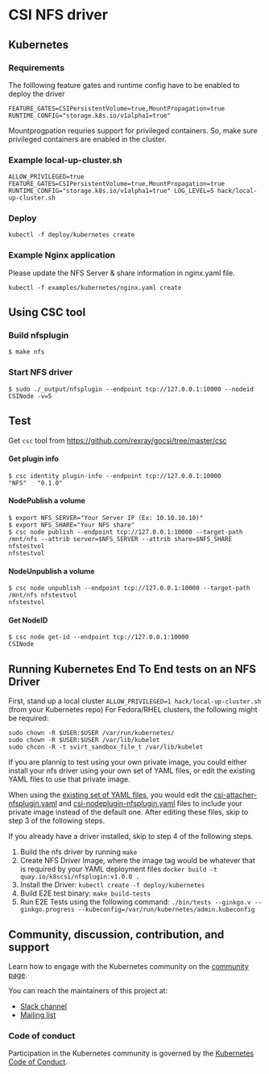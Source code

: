 # CSI NFS driver

## Kubernetes

### Requirements

The folllowing feature gates and runtime config have to be enabled to deploy the driver

```
FEATURE_GATES=CSIPersistentVolume=true,MountPropagation=true
RUNTIME_CONFIG="storage.k8s.io/v1alpha1=true"
```

Mountprogpation requries support for privileged containers. So, make sure privileged containers are enabled in the cluster.

### Example local-up-cluster.sh

```
ALLOW_PRIVILEGED=true FEATURE_GATES=CSIPersistentVolume=true,MountPropagation=true RUNTIME_CONFIG="storage.k8s.io/v1alpha1=true" LOG_LEVEL=5 hack/local-up-cluster.sh
```

### Deploy

```kubectl -f deploy/kubernetes create```

### Example Nginx application
Please update the NFS Server & share information in nginx.yaml file.

```kubectl -f examples/kubernetes/nginx.yaml create```

## Using CSC tool

### Build nfsplugin
```
$ make nfs
```

### Start NFS driver
```
$ sudo ./_output/nfsplugin --endpoint tcp://127.0.0.1:10000 --nodeid CSINode -v=5
```

## Test
Get ```csc``` tool from https://github.com/rexray/gocsi/tree/master/csc

#### Get plugin info
```
$ csc identity plugin-info --endpoint tcp://127.0.0.1:10000
"NFS"	"0.1.0"
```

#### NodePublish a volume
```
$ export NFS_SERVER="Your Server IP (Ex: 10.10.10.10)"
$ export NFS_SHARE="Your NFS share"
$ csc node publish --endpoint tcp://127.0.0.1:10000 --target-path /mnt/nfs --attrib server=$NFS_SERVER --attrib share=$NFS_SHARE nfstestvol
nfstestvol
```

#### NodeUnpublish a volume
```
$ csc node unpublish --endpoint tcp://127.0.0.1:10000 --target-path /mnt/nfs nfstestvol
nfstestvol
```

#### Get NodeID
```
$ csc node get-id --endpoint tcp://127.0.0.1:10000
CSINode
```
## Running Kubernetes End To End tests on an NFS Driver

First, stand up a local cluster `ALLOW_PRIVILEGED=1 hack/local-up-cluster.sh` (from your Kubernetes repo)
For Fedora/RHEL clusters, the following might be required:
  ```
  sudo chown -R $USER:$USER /var/run/kubernetes/
  sudo chown -R $USER:$USER /var/lib/kubelet
  sudo chcon -R -t svirt_sandbox_file_t /var/lib/kubelet
  ```
If you are plannig to test using your own private image, you could either install your nfs driver using your own set of YAML files, or edit the existing YAML files to use that private image.

When using the [existing set of YAML files](https://github.com/kubernetes-csi/csi-driver-nfs/tree/master/deploy/kubernetes), you would edit the [csi-attacher-nfsplugin.yaml](https://github.com/kubernetes-csi/csi-driver-nfs/blob/master/deploy/kubernetes/csi-attacher-nfsplugin.yaml#L46) and [csi-nodeplugin-nfsplugin.yaml](https://github.com/kubernetes-csi/csi-driver-nfs/blob/master/deploy/kubernetes/csi-nodeplugin-nfsplugin.yaml#L45) files to include your private image instead of the default one. After editing these files, skip to step 3 of the following steps.

If you already have a driver installed, skip to step 4 of the following steps.

1) Build the nfs driver by running `make`
2) Create NFS Driver Image, where the image tag would be whatever that is required by your YAML deployment files        `docker build -t quay.io/k8scsi/nfsplugin:v1.0.0 .`
3) Install the Driver: `kubectl create -f deploy/kubernetes`
4) Build E2E test binary: `make build-tests`
5) Run E2E Tests using the following command: `./bin/tests --ginkgo.v --ginkgo.progress --kubeconfig=/var/run/kubernetes/admin.kubeconfig`


## Community, discussion, contribution, and support

Learn how to engage with the Kubernetes community on the [community page](http://kubernetes.io/community/).

You can reach the maintainers of this project at:

- [Slack channel](https://kubernetes.slack.com/messages/sig-storage)
- [Mailing list](https://groups.google.com/forum/#!forum/kubernetes-sig-storage)


### Code of conduct

Participation in the Kubernetes community is governed by the [Kubernetes Code of Conduct](code-of-conduct.md).

[owners]: https://git.k8s.io/community/contributors/guide/owners.md
[Creative Commons 4.0]: https://git.k8s.io/website/LICENSE
